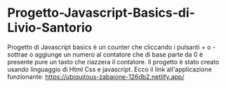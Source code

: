 # Progetto-Javascript-Basics-di-Livio-Santorio
Progetto di Javascript basics è un counter che cliccando i pulsanti + o - sottrae o aggiunge un numero al contatore che di base parte da 0 è presente pure un tasto che riazzera il contatore. Il progetto è stato creato usando linguaggio di Html Css e javascript. Ecco il link all'applicazione funzionante: https://ubiquitous-zabaione-126db2.netlify.app/

